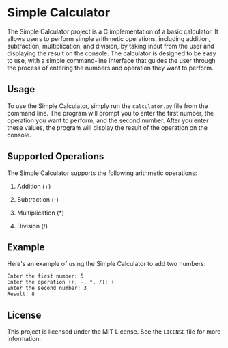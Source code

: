 # Simple Calculator
The Simple Calculator project is a C implementation of a basic calculator. It allows users to perform simple arithmetic operations, including addition, subtraction, multiplication, and division, by taking input from the user and displaying the result on the console. The calculator is designed to be easy to use, with a simple command-line interface that guides the user through the process of entering the numbers and operation they want to perform.

## Usage
To use the Simple Calculator, simply run the `calculator.py` file from the command line. The program will prompt you to enter the first number, the operation you want to perform, and the second number. After you enter these values, the program will display the result of the operation on the console.

## Supported Operations
The Simple Calculator supports the following arithmetic operations:

1. Addition (+)

2. Subtraction (-)

3. Multiplication (*)

4. Division (/)


## Example
Here's an example of using the Simple Calculator to add two numbers:
```
Enter the first number: 5
Enter the operation (+, -, *, /): +
Enter the second number: 3
Result: 8
```

## License
This project is licensed under the MIT License. See the `LICENSE` file for more information.
